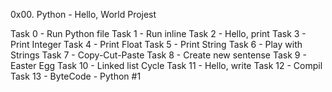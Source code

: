 0x00. Python - Hello, World Projest

Task 0 - Run Python file
Task 1 - Run inline
Task 2 - Hello, print
Task 3 - Print Integer
Task 4 - Print Float
Task 5 - Print String
Task 6 - Play with Strings
Task 7 - Copy-Cut-Paste
Task 8 - Create new sentense
Task 9 - Easter Egg
Task 10 - Linked list Cycle
Task 11 - Hello, write
Task 12 - Compil
Task 13 - ByteCode - Python #1
